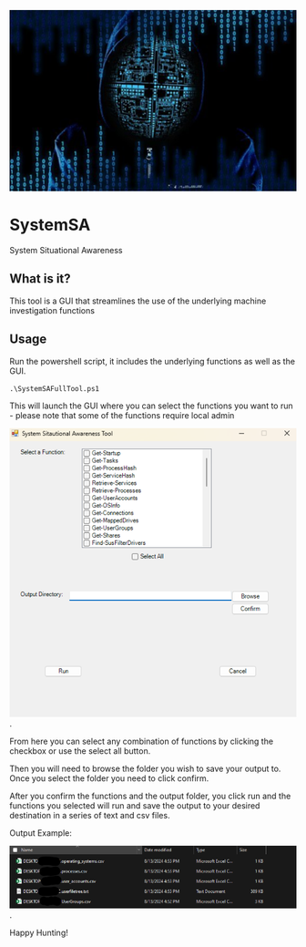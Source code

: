 ![logo](SituationalAwareness.png)

# SystemSA
System Situational Awareness

##  What is it?

This tool is a GUI that streamlines the use of the underlying machine investigation functions

## Usage

Run the powershell script, it includes the underlying functions as well as the GUI.

```
.\SystemSAFullTool.ps1
```

This will launch the GUI where you can select the functions you want to run - please note that some of the functions require local admin

![screenshot](GUIScreenshot.png).

From here you can select any combination of functions by clicking the checkbox or use the select all button.

Then you will need to browse the folder you wish to save your output to. Once you select the folder you need to click confirm.

After you confirm the functions and the output folder, you click run and the functions you selected will run and save the output to your desired destination in a series of text and csv files.

Output Example:

![output](Output.png).

Happy Hunting!
